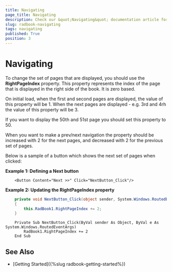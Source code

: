 ```yaml
---
title: Navigating
page_title: Navigating
description: Check our &quot;Navigating&quot; documentation article for the RadBook {{ site.framework_name }} control.
slug: radbook-navigating
tags: navigating
published: True
position: 3
---
```


# Navigating

To change the set of pages that are displayed, you should use the __RightPageIndex__ property. This property represents the index of the page that is displayed in the right side of the book. It is zero based. 

On initial load, when the first and second pages are displayed, the value of this property will be 1. When the next pages are displayed - e.g. 3rd and 4rh the value of this property will be 3.

If you want to display the 50th and 51st page you should set this property to 50.

When you want to make a prev/next navigation the property should be increased with 2 for the next pages, and decreased with 2 for the previous set of pages.

Below is a sample of a button which shows the next set of pages when clicked:

__Example 1: Defining a Next button__  
```XAML
	<Button Content="Next >>" Click="NextButton_Click"/>
```

__Example 2: Updating the RightPageIndex property__  
```C#
	private void NextButton_Click(object sender, System.Windows.RoutedEventArgs e)
	{
		this.RadBook1.RightPageIndex += 2;
	}
```
```VB.NET
	Private Sub NextButton_Click(ByVal sender As Object, ByVal e As System.Windows.RoutedEventArgs)
		RadBook1.RightPageIndex += 2
	End Sub
```

## See Also
 * [Getting Started]({%slug radbook-getting-started%})